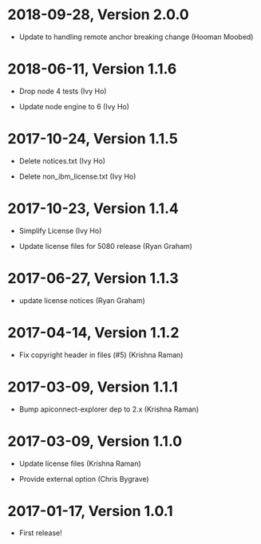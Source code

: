 2018-09-28, Version 2.0.0
=========================

 * Update to handling  remote anchor breaking change (Hooman Moobed)


2018-06-11, Version 1.1.6
=========================

 * Drop node 4 tests (Ivy Ho)

 * Update node engine to 6 (Ivy Ho)


2017-10-24, Version 1.1.5
=========================

 * Delete notices.txt (Ivy Ho)

 * Delete non_ibm_license.txt (Ivy Ho)


2017-10-23, Version 1.1.4
=========================

 * Simplify License (Ivy Ho)

 * Update license files for 5080 release (Ryan Graham)


2017-06-27, Version 1.1.3
=========================

 * update license notices (Ryan Graham)


2017-04-14, Version 1.1.2
=========================

 * Fix copyright header in files (#5) (Krishna Raman)


2017-03-09, Version 1.1.1
=========================

 * Bump apiconnect-explorer dep to 2.x (Krishna Raman)


2017-03-09, Version 1.1.0
=========================

 * Update license files (Krishna Raman)

 * Provide external option (Chris Bygrave)


2017-01-17, Version 1.0.1
=========================

 * First release!
